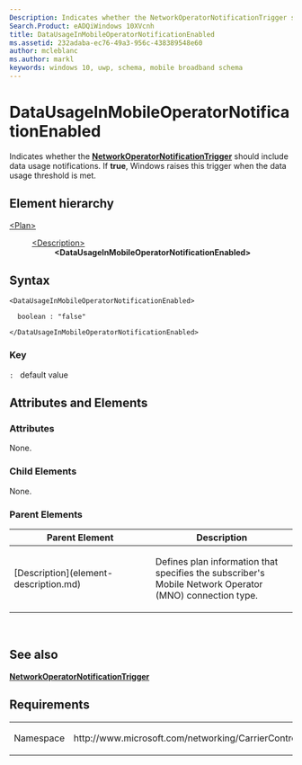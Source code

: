 ```yaml
---
Description: Indicates whether the NetworkOperatorNotificationTrigger should include data usage notifications.
Search.Product: eADQiWindows 10XVcnh
title: DataUsageInMobileOperatorNotificationEnabled
ms.assetid: 232adaba-ec76-49a3-956c-438389548e60
author: mcleblanc
ms.author: markl
keywords: windows 10, uwp, schema, mobile broadband schema
---
```


# DataUsageInMobileOperatorNotificationEnabled


Indicates whether the [**NetworkOperatorNotificationTrigger**](https://msdn.microsoft.com/library/windows/apps/br224831) should include data usage notifications. If **true**, Windows raises this trigger when the data usage threshold is met.

## Element hierarchy

<dl>
<dt><a href="element-plan.md">&lt;Plan&gt;</a></dt>
<dd>
<dl>
<dt><a href="element-description.md">&lt;Description&gt;</a></dt>
<dd><b>&lt;DataUsageInMobileOperatorNotificationEnabled&gt;</b></dd>
</dl>
</dd>
</dl>

## Syntax

``` syntax
<DataUsageInMobileOperatorNotificationEnabled>

  boolean : "false"

</DataUsageInMobileOperatorNotificationEnabled>
```

### Key

`:`   default value
## Attributes and Elements


### Attributes

None.

### Child Elements

None.

### Parent Elements

<table>
<colgroup>
<col width="50%" />
<col width="50%" />
</colgroup>
<thead>
<tr class="header">
<th>Parent Element</th>
<th>Description</th>
</tr>
</thead>
<tbody>
<tr class="odd">
<td>[Description](element-description.md)</td>
<td><p>Defines plan information that specifies the subscriber's Mobile Network Operator (MNO) connection type.</p></td>
</tr>
</tbody>
</table>

 

## See also


[**NetworkOperatorNotificationTrigger**](https://msdn.microsoft.com/library/windows/apps/br224831)

## Requirements

<table>
<colgroup>
<col width="50%" />
<col width="50%" />
</colgroup>
<tbody>
<tr class="odd">
<td><p>Namespace</p></td>
<td><p>http://www.microsoft.com/networking/CarrierControl/Plans/v1</p></td>
</tr>
</tbody>
</table>

 

 



